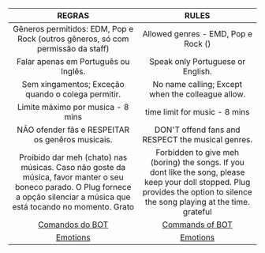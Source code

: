 |REGRAS|RULES|
|:------:|:---------:|
|Gêneros permitidos: EDM, Pop e Rock (outros gêneros, só com permissão da staff) | Allowed genres - EMD, Pop e Rock ()|
|Falar apenas em Português ou Inglês. | Speak only Portuguese or English.|
|Sem xingamentos; Exceção quando o colega permitir. | No name calling; Except when the colleague allow.|
|Limite máximo por musica - 8 mins |  time limit for music - 8 mins|
|NÃO ofender fãs e RESPEITAR os genêros musicais. | DON'T offend fans and RESPECT the musical genres. |
|Proibido dar meh (chato) nas músicas. Caso não goste da música, favor manter o seu boneco parado. O Plug fornece a opção silenciar a música que está tocando no momento. Grato | Forbidden to give meh (boring) the songs. If you dont like the song, please keep your doll stopped. Plug provides the option to silence the song playing at the time. grateful|
|[Comandos do BOT](https://github.com/SlayerDamianBot/basicBot/blob/master/commands.md)|[Commands of BOT](https://github.com/SlayerDamianBot/basicBot/blob/master/commands.md)|
|[Emotions](http://www.emoji-cheat-sheet.com/)|[Emotions](http://www.emoji-cheat-sheet.com/)|
